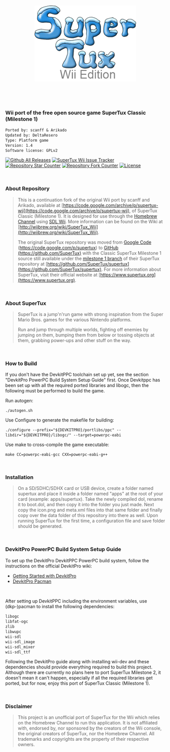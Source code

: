 <p align="center">
  <img src="https://raw.githubusercontent.com/DeltaResero/SuperTux-Wii/master/data/images/title/logo.png" alt="SuperTux-Wii">
</p>

&nbsp;

&nbsp;

### Wii port of the free open source game SuperTux Classic (Milestone 1)

```
Ported by: scanff & Arikado
Updated by: DeltaResero
Type: Platform game
Version: 1.4
Software license: GPLv2
```

[![Github All Releases](https://img.shields.io/github/downloads/DeltaResero/SuperTux-Wii/total.svg?maxAge=2592000)](https://github.com/DeltaResero/SuperTux-Wii) [![SuperTux Wii Issue Tracker](https://img.shields.io/github/issues/DeltaResero/SuperTux-Wii.svg)](https://github.com/DeltaResero/SuperTux-Wii/issues) [![Repository Star Counter](https://img.shields.io/github/stars/DeltaResero/SuperTux-Wii.svg)](https://github.com/DeltaResero/SuperTux-Wii/stargazers) [![Repository Fork Counter](https://img.shields.io/github/forks/DeltaResero/SuperTux-Wii.svg)](https://github.com/DeltaResero/SuperTux-Wii/network) [![License](https://img.shields.io/badge/license-GPLv2-blue.svg)](https://raw.githubusercontent.com/DeltaResero/SuperTux-Wii/master/LICENSE)</p>

&nbsp;

### About Repository
> This is a continuation fork of the original Wii port by scanff and Arikado, available at [https://code.google.com/archive/p/supertux-wii](https://code.google.com/archive/p/supertux-wii), of SuperTux Classic (Milestone 1). It is designed for use through the [Homebrew Channel](http://wiibrew.org/wiki/Homebrew_Channel) using [SDL Wii](https://wiibrew.org/wiki/SDL_Wii). More information can be found on the Wiki at [http://wiibrew.org/wiki/SuperTux_Wii](http://wiibrew.org/wiki/SuperTux_Wii).
>
> The original SuperTux repository was moved from [Google Code](https://code.google.com) (https://code.google.com/p/supertux) to [GitHub](https://github.com) [(https://github.com/SuperTux)](https://github.com/SuperTux) with the Classic SuperTux Milestone 1 source still available under the [milestone 1 branch](https://github.com/SuperTux/supertux/tree/supertux-milestone1) of their SuperTux repository at [https://github.com/SuperTux/supertux](https://github.com/SuperTux/supertux). For more information about SuperTux, visit their official website at [https://www.supertux.org](https://www.supertux.org).

&nbsp;

### About SuperTux
> SuperTux is a jump'n'run game with strong inspiration from the Super Mario Bros. games for the various Nintendo platforms.
>
> Run and jump through multiple worlds, fighting off enemies by jumping on them, bumping them from below or tossing objects at them, grabbing power-ups and other stuff on the way.

&nbsp;

### How to Build
If you don't have the DevkitPPC toolchain set up yet, see the section "DevkitPro PowerPC Build System Setup Guide" first. Once Devkitppc has been set up with all the required ported libraries and libogc, then the following must be performed to build the game.

Run autogen:
```
./autogen.sh
```
Use Configure to generate the makefile for building:
```
./configure --prefix="${DEVKITPRO}/portlibs/ppc" --libdir="${DEVKITPRO}/libogc/" --target=powerpc-eabi
```
Use make to cross-compile the game executable:
```
make CC=powerpc-eabi-gcc CXX=powerpc-eabi-g++
```
&nbsp;

### Installation
> On a SD/SDHC/SDHX card or USB device, create a folder named supertux and place it inside a folder named "apps" at the root of your card (example: apps/supertux). Take the newly compiled dol, rename it to boot.dol, and then copy it into the folder you just made. Next copy the icon.png and meta.xml files into that same folder and finally copy over the data folder of this repository into there as well. Upon running SuperTux for the first time, a configuration file and save folder should be generated.

&nbsp;

### DevkitPro PowerPC Build System Setup Guide
To set up the DevkitPro DevkitPPC PowerPC build system, follow the instructions on the official DevkitPro wiki:

- [Getting Started with DevkitPro](https://devkitpro.org/wiki/Getting_Started)
- [DevkitPro Pacman](https://devkitpro.org/wiki/devkitPro_pacman)

&nbsp;

After setting up DevkitPPC including the environment variables, use (dkp-)pacman to install the following dependencies:
```
libogc
libfat-ogc
zlib
libwupc
wii-sdl
wii-sdl_image
wii-sdl_mixer
wii-sdl_ttf
```
Following the DevkitPro guide along with installing wii-dev and these dependencies should provide everything required to build this project.
Although there are currently no plans here to port SuperTux Milestone 2, it doesn't mean it can't happen, especially if all the required libraries get ported, but for now, enjoy this port of SuperTux Classic (Milestone 1).

&nbsp;

### Disclaimer
> This project is an unofficial port of SuperTux for the Wii which relies on the Homebrew Channel to run this application. It is not affiliated with, endorsed by, nor sponsored by the creators of the Wii console, the original creators of SuperTux, nor the Homebrew Channel. All trademarks and copyrights are the property of their respective owners.
